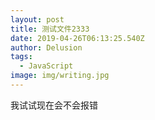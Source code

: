 ```yaml
---
layout: post
title: 测试文件2333
date: 2019-04-26T06:13:25.540Z
author: Delusion
tags:
  - JavaScript
image: img/writing.jpg
---
```

我试试现在会不会报错

